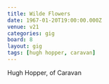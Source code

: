 ```yaml
---
title: Wilde Flowers
date: 1967-01-20T19:00:00.000Z
venue: v21
categories: gig
board: 8
layout: gig
tags: [hugh hopper, caravan]
---
```

Hugh Hopper, of Caravan